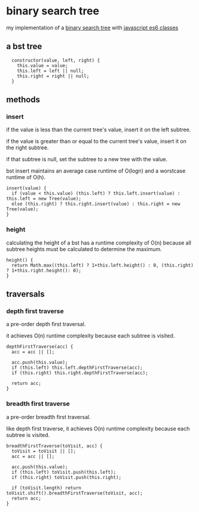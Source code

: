 # binary search tree
my implementation of a [binary search tree](https://en.wikipedia.org/wiki/Binary_search_tree) with [javascript es6 classes](https://developer.mozilla.org/en-US/docs/Web/JavaScript/Reference/Classes)

## a bst tree
```
  constructor(value, left, right) {
    this.value = value;
    this.left = left || null;
    this.right = right || null;
  }
```

## methods
### insert
if the value is less than the current tree's value, insert it on the left subtree.

if the value is greater than or equal to the current tree's value, insert it on the right subtree.

if that subtree is null, set the subtree to a new tree with the value.

bst insert maintains an average case runtime of O(logn) and a worstcase runtime of O(h).
```
insert(value) {
  if (value < this.value) (this.left) ? this.left.insert(value) : this.left = new Tree(value);
  else (this.right) ? this.right.insert(value) : this.right = new Tree(value);
}
```

### height
calculating the height of a bst has a runtime complexity of O(n) because all subtree heights must be calculated to determine the maximum.
```
height() {
  return Math.max((this.left) ? 1+this.left.height() : 0, (this.right) ? 1+this.right.height(): 0);
}
```
## traversals
### depth first traverse
a pre-order depth first traversal.

it achieves O(n) runtime complexity because each subtree is visited.
```
depthFirstTraverse(acc) {
  acc = acc || [];

  acc.push(this.value);
  if (this.left) this.left.depthFirstTraverse(acc);
  if (this.right) this.right.depthFirstTraverse(acc);

  return acc;
}
```
### breadth first traverse
a pre-order breadth first traversal.

like depth first traverse, it achieves O(n) runtime complexity because each subtree is visited.
```
breadthFirstTraverse(toVisit, acc) {
  toVisit = toVisit || [];
  acc = acc || [];

  acc.push(this.value);
  if (this.left) toVisit.push(this.left);
  if (this.right) toVisit.push(this.right);

  if (toVisit.length) return toVisit.shift().breadthFirstTraverse(toVisit, acc);
  return acc;
}
```
